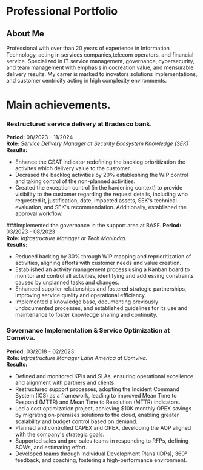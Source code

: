 # Professional Portfolio

## About Me
Professional with over than 20 years of experience in Information Technology, acting in services companies,telecom operators, and financial service. Specialized in IT service management, governance, cybersecurity, and team management with emphasis in cocreation value, and mensurable delivery results. My carrer is marked to inovators solutions implementations, and customer centricity acting in high complexity environments.

# Main achievements.
### Restructured service delivery at Bradesco bank.
**Period:** 08/2023 - 11/2024<br>
**Role:** *Service Delivery Manager at Security Ecosystem Knowledge (SEK)*<br>
**Results:**<br>
* Enhance the CSAT indicator redefining the backlog prioritization the activites which delivery value to the customer.<br>
* Decrased the backlog activities by 20% estableshing the WIP control and taking control of the non-planned activities.<br>
*  Created the exception control (in the hardening context) to provide visibility to the customer regarding the request details, including who requested it, justification, date, impacted assets, SEK's technical evaluation, and SEK's recommendation. Additionally, established the approval workflow.

###Implemented the governance in the support area at BASF.
**Period:** 03/2023 - 08/2023<br>
**Role:** *Infrastructure Manager at Tech Mahindra.*<br>
**Results:**<br>
* Reduced backlog by 30% through WIP mapping and reprioritization of activities, aligning efforts with customer needs and value creation.
* Established an activity management process using a Kanban board to monitor and control all activities, identifying and addressing constraints caused by unplanned tasks and changes.
* Enhanced supplier relationships and fostered strategic partnerships, improving service quality and operational efficiency.
* Implemented a knowledge base, documenting previously undocumented processes, and established guidelines for its use and maintenance to foster knowledge sharing and continuity.

### Governance Implementation & Service Optimization at Comviva.
**Period:** 03/2018 - 02/2023<br>
**Role:** *Infrastructure Manager Latin America at Comviva.*<br>
**Results:**<br>
* Defined and monitored KPIs and SLAs, ensuring operational excellence and alignment with partners and clients.
* Restructured support processes, adopting the Incident Command System (ICS) as a framework, leading to improved Mean Time to Respond (MTTR) and Mean Time to Resolution (MTTR) indicators.
* Led a cost optimization project, achieving $10K monthly OPEX savings by migrating on-premises solutions to the cloud, enabling greater scalability and budget control based on demand.
* Planned and controlled CAPEX and OPEX, developing the AOP aligned with the company's strategic goals.
* Supported sales and pre-sales teams in responding to RFPs, defining SOWs, and estimating effort.
* Developed teams through Individual Development Plans (IDPs), 360° feedback, and coaching, fostering a high-performance environment.
